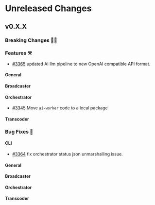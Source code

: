 # Unreleased Changes

## v0.X.X

### Breaking Changes 🚨🚨

### Features ⚒

-   [#3365](https://github.com/livepeer/go-livepeer/pull/3336/) updated AI llm pipeline to new OpenAI compatible API format.

#### General

#### Broadcaster

#### Orchestrator
- [#3345](https://github.com/livepeer/go-livepeer/pull/3345) Move `ai-worker` code to a local package

#### Transcoder

### Bug Fixes 🐞

#### CLI

-   [#3364](https://github.com/livepeer/go-livepeer/pull/3364) fix orchestrator status json unmarshalling issue.

#### General

#### Broadcaster

#### Orchestrator

#### Transcoder

